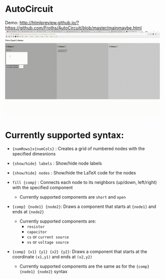 # AutoCircuit
Demo: http://htmlpreview.github.io/?https://github.com/Froths/AutoCircuit/blob/master/mainmaybe.html
![](demo.gif)

# Currently supported syntax:

- `{numRows}x{numCols}`	: 	Creates a grid of numbered nodes with the specified dimesnions

- `{show/hide} labels`	:	Show/hide node labels

- `{show/hide} nodes`	:	Show/hide the LaTeX code for the nodes

- `fill {comp}`			: 	Connects each node to its neighbors (up/down, left/right) with the specified component
	- Currently supported components are `short` and `open`
	
- `{comp} {node1} {node2}`:	Draws a component that starts at `{node1}` and ends at `{node2}`
	- Currently supported components are: 
		- `resistor`
		- `capacitor`
		- `cs` or `current source`
		- `vs` or `voltage source`

- `{comp} {x1} {y1} {x2} {y2}`: Draws a component that starts at the coordinate `(x1,y1)` and ends at `(x2,y2)`
	- Currently supported components are the same as for the `{comp} {node1} {node2}` syntax 
